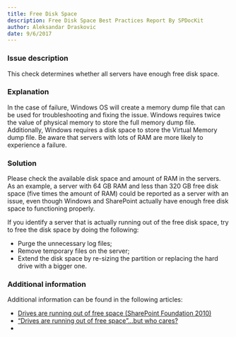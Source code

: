 ```yaml
---
title: Free Disk Space
description: Free Disk Space Best Practices Report By SPDocKit
author: Aleksandar Draskovic
date: 9/6/2017
---
```

### Issue description

This check determines whether all servers have enough free disk space.

### Explanation

In the case of failure, Windows OS will create a memory dump file that can be used for troubleshooting and fixing the issue. Windows requires twice the value of physical memory to store the full memory dump file. Additionally, Windows requires a disk space to store the Virtual Memory dump file. Be aware that servers with lots of RAM are more likely to experience a failure.

### Solution

Please check the available disk space and amount of RAM in the servers. As an example, a server with 64 GB RAM and less than 320 GB free disk space (five times the amount of RAM) could be reported as a server with an issue, even though Windows and SharePoint actually have enough free disk space to functioning properly.

If you identify a server that is actually running out of the free disk space, try to free the disk space by doing the following:

* Purge the unnecessary log files;
* Remove temporary files on the server;
* Extend the disk space by re-sizing the partition or replacing the hard drive with a bigger one.

### Additional information

Additional information can be found in the following articles:


* <a href="https://technet.microsoft.com/en-us/library/ff805057(v=office.14).aspx">Drives are running out of free space (SharePoint Foundation 2010)</a>
* [“Drives are running out of free space”…but who cares?](http://blogs.msdn.com/b/briangre/archive/2011/12/01/quot-drives-are-running-out-of-free-space-quot-but-who-cares.aspx)
*